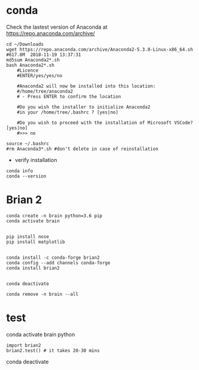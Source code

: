 


# conda
Check the lastest version of Anaconda at 
https://repo.anaconda.com/archive/ 

```
cd ~/Downloads
wget https://repo.anaconda.com/archive/Anaconda2-5.3.0-Linux-x86_64.sh #617.8M 	2018-11-19 13:37:31
md5sum Anaconda2*.sh
bash Anaconda2*.sh 
	#Licence
	#ENTER/yes/yes/no

	#Anaconda2 will now be installed into this location:
	#/home/tree/anaconda2
	# - Press ENTER to confirm the location

	#Do you wish the installer to initialize Anaconda2
	#in your /home/tree/.bashrc ? [yes|no]

	#Do you wish to proceed with the installation of Microsoft VSCode? [yes|no]
	#>>> no

source ~/.bashrc
#rm Anaconda3*.sh #don't delete in case of reinstallation
```


* verify installation 
```
conda info
conda --version
```


# Brian 2



```
conda create -n brain python=3.6 pip 
conda activate brain


pip install nose
pip install matplotlib


conda install -c conda-forge brian2
conda config --add channels conda-forge
conda install brian2


conda deactivate
```



```
conda remove -n brain --all
```


# test

conda activate brain
python

```
import brian2
brian2.test() # it takes 20-30 mins
```

conda deactivate


